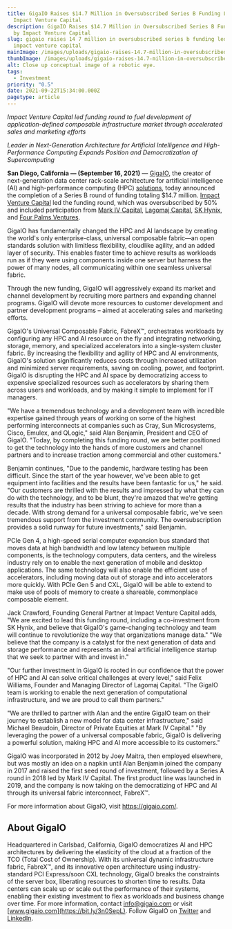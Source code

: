 ```yaml
---
title: GigaIO Raises $14.7 Million in Oversubscribed Series B Funding Led by
  Impact Venture Capital
description: GigaIO Raises $14.7 Million in Oversubscribed Series B Funding Led
  by Impact Venture Capital
slug: gigaio raises 14 7 million in oversubscribed series b funding led by
  impact venture capital
mainImage: /images/uploads/gigaio-raises-14.7-million-in-oversubscribed-series-b-funding-led-by-impact-venture-capital-featured.jpg
thumbImage: /images/uploads/gigaio-raises-14.7-million-in-oversubscribed-series-b-funding-led-by-impact-venture-capital-thumb.jpg
alt: Close up conceptual image of a robotic eye.
tags:
  - Investment
priority: "0.5"
date: 2021-09-22T15:34:00.000Z
pagetype: article
---
```

*Impact Venture Capital led funding round to fuel development of application-defined composable infrastructure market through accelerated sales and marketing efforts*

*Leader in Next-Generation Architecture for Artificial Intelligence and High-Performance Computing Expands Position and Democratization of Supercomputing*

**San Diego, California — (September 16, 2021)** — [GigaIO](https://gigaio.com/), the creator of next-generation data center rack-scale architecture for artificial intelligence (AI) and high-performance computing (HPC) [solutions](https://bit.ly/3akSMBG), today announced the completion of a Series B round of funding totaling $14.7 million. [Impact Venture Capital](https://impactvc.com/) led the funding round, which was oversubscribed by 50% and included participation from [Mark IV Capital](https://www.markiv.com/), [Lagomaj Capital](https://www.lagomaj.com/), [SK Hynix](https://www.skhynix.com/), and [Four Palms Ventures](https://fourpalmsventuresllc.com/).

GigaIO has fundamentally changed the HPC and AI landscape by creating the world's only enterprise-class, universal composable fabric―an open standards solution with limitless flexibility, cloudlike agility, and an added layer of security. This enables faster time to achieve results as workloads run as if they were using components inside one server but harness the power of many nodes, all communicating within one seamless universal fabric.

Through the new funding, GigaIO will aggressively expand its market and channel development by recruiting more partners and expanding channel programs. GigaIO will devote more resources to customer development and partner development programs – aimed at accelerating sales and marketing efforts.

GigaIO's Universal Composable Fabric, FabreX™, orchestrates workloads by configuring any HPC and AI resource on the fly and integrating networking, storage, memory, and specialized accelerators into a single-system cluster fabric. By increasing the flexibility and agility of HPC and AI environments, GigaIO's solution significantly reduces costs through increased utilization and minimized server requirements, saving on cooling, power, and footprint. GigaIO is disrupting the HPC and AI space by democratizing access to expensive specialized resources such as accelerators by sharing them across users and workloads, and by making it simple to implement for IT managers.

"We have a tremendous technology and a development team with incredible expertise gained through years of working on some of the highest performing interconnects at companies such as Cray, Sun Microsystems, Cisco, Emulex, and QLogic," said Alan Benjamin, President and CEO of GigaIO. "Today, by completing this funding round, we are better positioned to get the technology into the hands of more customers and channel partners and to increase traction among commercial and other customers."

Benjamin continues, "Due to the pandemic, hardware testing has been difficult. Since the start of the year however, we've been able to get equipment into facilities and the results have been fantastic for us," he said. "Our customers are thrilled with the results and impressed by what they can do with the technology, and to be blunt, they're amazed that we're getting results that the industry has been striving to achieve for more than a decade. With strong demand for a universal composable fabric, we've seen tremendous support from the investment community. The oversubscription provides a solid runway for future investments," said Benjamin.

PCIe Gen 4, a high-speed serial computer expansion bus standard that moves data at high bandwidth and low latency between multiple components, is the technology computers, data centers, and the wireless industry rely on to enable the next generation of mobile and desktop applications. The same technology will also enable the efficient use of accelerators, including moving data out of storage and into accelerators more quickly. With PCIe Gen 5 and CXL, GigaIO will be able to extend to make use of pools of memory to create a shareable, commonplace composable element.

Jack Crawford, Founding General Partner at Impact Venture Capital adds, "We are excited to lead this funding round, including a co-investment from SK Hynix, and believe that GigaIO's game-changing technology and team will continue to revolutionize the way that organizations manage data."  "We believe that the company is a catalyst for the next generation of data and storage performance and represents an ideal artificial intelligence startup that we seek to partner with and invest in."

"Our further investment in GigaIO is rooted in our confidence that the power of HPC and AI can solve critical challenges at every level," said Felix Williams, Founder and Managing Director of Lagomaj Capital. "The GigaIO team is working to enable the next generation of computational infrastructure, and we are proud to call them partners."

"We are thrilled to partner with Alan and the entire GigaIO team on their journey to establish a new model for data center infrastructure," said Michael Beaudoin, Director of Private Equities at Mark IV Capital." "By leveraging the power of a universal composable fabric, GigaIO is delivering a powerful solution, making HPC and AI more accessible to its customers."

GigaIO was incorporated in 2012 by Joey Maitra, then employed elsewhere, but was mostly an idea on a napkin until Alan Benjamin joined the company in 2017 and raised the first seed round of investment, followed by a Series A round in 2018 led by Mark IV Capital. The first product line was launched in 2019, and the company is now taking on the democratizing of HPC and AI through its universal fabric interconnect, FabreX™.

For more information about GigaIO, visit <https://gigaio.com/>.

## About GigaIO

Headquartered in Carlsbad, California, GigaIO democratizes AI and HPC architectures by delivering the elasticity of the cloud at a fraction of the TCO (Total Cost of Ownership). With its universal dynamic infrastructure fabric, FabreX™, and its innovative open architecture using industry-standard PCI Express/soon CXL technology, GigaIO breaks the constraints of the server box, liberating resources to shorten time to results. Data centers can scale up or scale out the performance of their systems, enabling their existing investment to flex as workloads and business change over time. For more information, contact [info@gigaio.com](<mailto: info@gigaio.com>) or visit [www.gigaio.com](https://bit.ly/3n0SepL). Follow GigaIO on [Twitter](https://twitter.com/giga_io) and [LinkedIn](https://www.linkedin.com/company/gigaionet.com).
